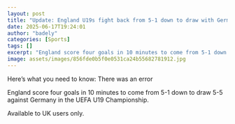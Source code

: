 ```yaml
---
layout: post
title: "Update: England U19s fight back from 5-1 down to draw with Germany - highlights"
date: 2025-06-17T19:24:01
author: "badely"
categories: [Sports]
tags: []
excerpt: "England score four goals in 10 minutes to come from 5-1 down to draw 5-5 against Germany in the UEFA U19 Championship."
image: assets/images/856fde0b5f0e0531ca24b55682781912.jpg
---
```


Here’s what you need to know: There was an error

England score four goals in 10 minutes to come from 5-1 down to draw 5-5 against Germany in the UEFA U19 Championship.

Available to UK users only.

